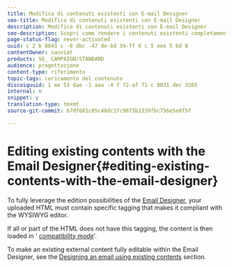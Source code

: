 ```yaml
---
title: Modifica di contenuti esistenti con E-mail Designer
seo-title: Modifica di contenuti esistenti con E-mail Designer
description: Modifica di contenuti esistenti con E-mail Designer
seo-description: Scopri come rendere i contenuti esistenti completamente conformi all'interfaccia di Designer Designer.
page-status-flag: never-activated
uuid: c 2 b 8843 c -6 dbc -47 de-bd 34-ff 6 c 5 eee 5 bd 8
contentOwner: sauviat
products: SG_ CAMPAIGN/STANDARD
audience: progettazione
content-type: riferimento
topic-tags: caricamento del contenuto
discoiquuid: 1 ee 53 dae -1 aaa -4 f 72-af 71-c 8031 dec 3265
internal: n
snippet: y
translation-type: tm+mt
source-git-commit: b7df681c05c48dc1fc9873b1339fbc756e5e0f5f

---
```



# Editing existing contents with the Email Designer{#editing-existing-contents-with-the-email-designer}

To fully leverage the edition possibilities of the [Email Designer](../../designing/using/about-email-content-design.md#about-the-email-designer), your uploaded HTML must contain specific tagging that makes it compliant with the WYSIWYG editor.

If all or part of the HTML does not have this tagging, the content is then loaded in ' [compatibility mode](../../designing/using/about-email-content-design.md#email-designer-compatibility-mode)'.

To make an existing external content fully editable within the Email Designer, see the [Designing an email using existing contents](../../designing/using/about-email-content-design.md#designing-an-email-using-existing-contents) section.

